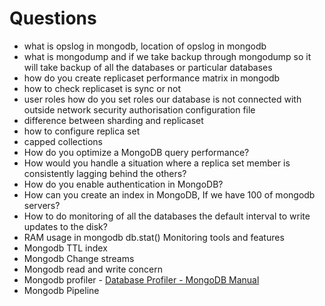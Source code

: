 # Questions

- what is opslog in mongodb, location of opslog in mongodb
- what is mongodump and if we take backup through mongodump so it will take backup of all the databases or particular databases
- how do you create replicaset performance matrix in mongodb
- how to check replicaset is sync or not
- user roles how do you set roles our database is not connected with outside network security authorisation configuration file
- difference between sharding and replicaset
- how to configure replica set
- capped collections
- How do you optimize a MongoDB query performance?
- How would you handle a situation where a replica set member is consistently lagging behind the others?
- How do you enable authentication in MongoDB?
- How can you create an index in MongoDB, If we have 100 of mongodb servers?
- How to do monitoring of all the databases the default interval to write updates to the disk?
- RAM usage in mongodb db.stat() Monitoring tools and features
- Mongodb TTL index
- Mongodb Change streams
- Mongodb read and write concern
- Mongodb profiler - [Database Profiler - MongoDB Manual](https://www.mongodb.com/docs/manual/tutorial/manage-the-database-profiler/)
- Mongodb Pipeline
